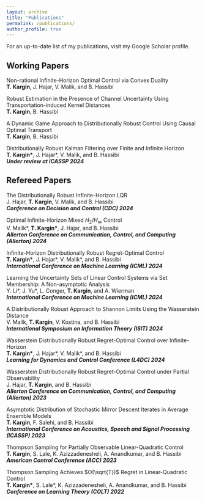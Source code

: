 ```yaml
---
layout: archive
title: "Publications"
permalink: /publications/
author_profile: true
---
```



For an up-to-date list of my publications, visit <a href="https://scholar.google.com/citations?user=5VpXWyIAAAAJ&hl=en" style="text-decoration:none">my Google Scholar profile.</a>

## Working Papers


Non-rational Infinite-Horizon Optimal Control via Convex Duality<br>
**T. Kargin**, J. Hajar, V. Malik, and B. Hassibi

Robust Estimation in the Presence of Channel Uncertainty Using Transportation-induced Kernel Distances<br>
**T. Kargin**, B. Hassibi

A Dynamic Game Approach to Distributionally Robust Control Using Causal Optimal Transport<br>
**T. Kargin**, B. Hassibi

<a href="https://arxiv.org/abs/2407.18837" style="text-decoration:none">Distributionally Robust Kalman Filtering over Finite and Infinite Horizon</a> <br>
**T. Kargin\***, J. Hajar\*, V. Malik, and B. Hassibi<br>
***Under review at ICASSP 2024***



## Refereed Papers


<a href="https://arxiv.org/abs/2408.06230" style="text-decoration:none">The Distributionally Robust Infinite-Horizon LQR</a><br>
J. Hajar, **T. Kargin**, V. Malik, and B. Hassibi<br>
***Conference on Decision and Control (CDC) 2024***


<a href="https://arxiv.org/abs/2409.20020" style="text-decoration:none">Optimal Infinite-Horizon Mixed $H_2/H_\infty$ Control</a><br>
V. Malik\*, **T. Kargin\***, J. Hajar, and B. Hassibi<br>
***Allerton Conference on Communication, Control, and Computing (Allerton) 2024***


<a href="https://proceedings.mlr.press/v235/kargin24a.html" style="text-decoration:none">Infinite-Horizon Distributionally Robust Regret-Optimal Control</a><br>
**T. Kargin\***, J. Hajar\*, V. Malik*, and B. Hassibi<br>
***International Conference on Machine Learning (ICML) 2024***

       
<a href="https://proceedings.mlr.press/v235/li24ci.html" style="text-decoration:none">Learning the Uncertainty Sets of Linear Control Systems via Set Membership: A Non-asymptotic Analysis</a><br>
Y. Li\*, J. Yu\*, L. Conger, **T. Kargin**, and A. Wierman<br>
***International Conference on Machine Learning (ICML) 2024***


<a href="https://ieeexplore.ieee.org/document/10619597" style="text-decoration:none">A Distributionally Robust Approach to Shannon Limits Using the Wasserstein Distance</a><br>
V. Malik, **T. Kargin**, V. Kostina, and B. Hassibi<br>
***International Symposium on Information Theory (ISIT) 2024***


<a href="https://proceedings.mlr.press/v242/kargin24a.html" style="text-decoration:none">Wasserstein Distributionally Robust Regret-Optimal Control over Infinite-Horizon</a><br>
**T. Kargin\***, J. Hajar\*, V. Malik\*, and B. Hassibi<br>
***Learning for Dynamics and Control Conference (L4DC) 2024***


<a href="https://ieeexplore.ieee.org/document/10313386" style="text-decoration:none">Wasserstein Distributionally Robust Regret-Optimal Control under Partial Observability</a><br>
J. Hajar, **T. Kargin**, and B. Hassibi<br>
***Allerton Conference on Communication, Control, and Computing (Allerton) 2023***


<a href="https://ieeexplore.ieee.org/document/10096701" style="text-decoration:none">Asymptotic Distribution of Stochastic Mirror Descent Iterates in Average Ensemble Models</a><br>
**T. Kargin**, F. Salehi, and B. Hassibi<br>
***International Conference on Acoustics, Speech and Signal Processing (ICASSP) 2023***


<a href="https://ieeexplore.ieee.org/document/10156461" style="text-decoration:none">Thompson Sampling for Partially Observable Linear-Quadratic Control</a><br>
**T. Kargin**, S. Lale, K. Azizzadenesheli, A. Anandkumar, and B. Hassibi<br>
***American Control Conference (ACC) 2023***
  
<a href="https://proceedings.mlr.press/v178/kargin22a.html" style="text-decoration:none">Thompson Sampling Achieves $O(\sqrt{T})$ Regret in Linear-Quadratic Control</a><br>
**T. Kargin\***, S. Lale\*, K. Azizzadenesheli, A. Anandkumar, and B. Hassibi<br>
***Conference on Learning Theory (COLT) 2022***        

    



